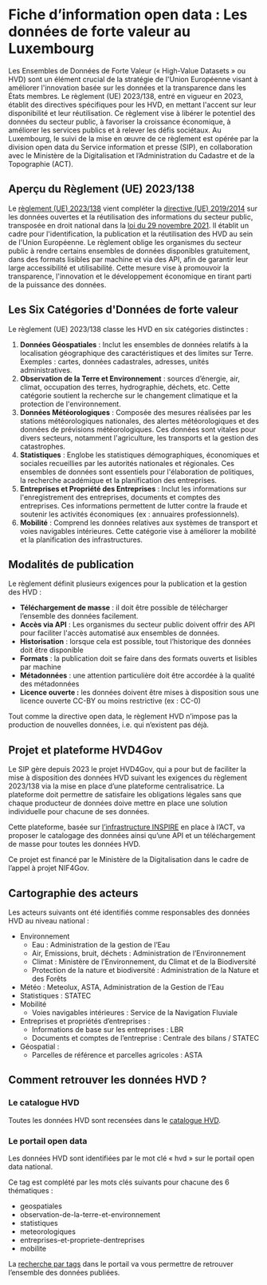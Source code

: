 # Fiche d’information open data : Les données de forte valeur au Luxembourg

Les Ensembles de Données de Forte Valeur (« High-Value Datasets » ou HVD) sont un élément crucial de la stratégie de l'Union Européenne visant à améliorer l'innovation basée sur les données et la transparence dans les États membres. Le règlement (UE) 2023/138, entré en vigueur en 2023, établit des directives spécifiques pour les HVD, en mettant l'accent sur leur disponibilité et leur réutilisation. Ce règlement vise à libérer le potentiel des données du secteur public, à favoriser la croissance économique, à améliorer les services publics et à relever les défis sociétaux. Au Luxembourg, le suivi de la mise en œuvre de ce règlement est opérée par la division open data du Service information et presse (SIP), en collaboration avec le Ministère de la Digitalisation et l’Administration du Cadastre et de la Topographie (ACT).

## Aperçu du Règlement (UE) 2023/138

Le [règlement (UE) 2023/138](https://eur-lex.europa.eu/legal-content/FR/TXT/HTML/?uri=CELEX:32023R0138&from=EN#d1e32-48-1) vient compléter la [directive (UE) 2019/2014](https://eur-lex.europa.eu/eli/dir/2019/1024/oj) sur les données ouvertes et la réutilisation des informations du secteur public, transposée en droit national dans la [loi du 29 novembre 2021](https://legilux.public.lu/eli/etat/leg/loi/2021/11/29/a836/jo). Il établit un cadre pour l'identification, la publication et la réutilisation des HVD au sein de l'Union Européenne. Le règlement oblige les organismes du secteur public à rendre certains ensembles de données disponibles gratuitement, dans des formats lisibles par machine et via des API, afin de garantir leur large accessibilité et utilisabilité. Cette mesure vise à promouvoir la transparence, l'innovation et le développement économique en tirant parti de la puissance des données.

## Les Six Catégories d'Données de forte valeur

Le règlement (UE) 2023/138 classe les HVD en six catégories distinctes :

1. **Données Géospatiales** : Inclut les ensembles de données relatifs à la localisation géographique des caractéristiques et des limites sur Terre. Exemples : cartes, données cadastrales, adresses, unités administratives.
2. **Observation de la Terre et Environnement** : sources d’énergie, air, climat, occupation des terres, hydrographie, déchets, etc. Cette catégorie soutient la recherche sur le changement climatique et la protection de l'environnement.
3. **Données Météorologiques** : Composée des mesures réalisées par les stations météorologiques nationales, des alertes météorologiques et des données de prévisions météorologiques. Ces données sont vitales pour divers secteurs, notamment l'agriculture, les transports et la gestion des catastrophes.
4. **Statistiques** : Englobe les statistiques démographiques, économiques et sociales recueillies par les autorités nationales et régionales. Ces ensembles de données sont essentiels pour l'élaboration de politiques, la recherche académique et la planification des entreprises.
5. **Entreprises et Propriété des Entreprises** : Inclut les informations sur l'enregistrement des entreprises, documents et comptes des entreprises. Ces informations permettent de lutter contre la fraude et soutenir les activités économiques (ex : annuaires professionnels).
6. **Mobilité** : Comprend les données relatives aux systèmes de transport et voies navigables intérieures. Cette catégorie vise à améliorer la mobilité et la planification des infrastructures.

## Modalités de publication

Le règlement définit plusieurs exigences pour la publication et la gestion des HVD :

- **Téléchargement de masse** : il doit être possible de télécharger l’ensemble des données facilement.
- **Accès via API** : Les organismes du secteur public doivent offrir des API pour faciliter l'accès automatisé aux ensembles de données.
- **Historisation** : lorsque cela est possible, tout l’historique des données doit être disponible
- **Formats** : la publication doit se faire dans des formats ouverts et lisibles par machine
- **Métadonnées** : une attention particulière doit être accordée à la qualité des métadonnées
- **Licence ouverte :** les données doivent être mises à disposition sous une licence ouverte CC-BY ou moins restrictive (ex : CC-0)

Tout comme la directive open data, le règlement HVD n’impose pas la production de nouvelles données, i.e. qui n’existent pas déjà.

## Projet et plateforme HVD4Gov

Le SIP gère depuis 2023 le projet HVD4Gov, qui a pour but de faciliter la mise à disposition des données HVD suivant les exigences du règlement 2023/138 via la mise en place d’une plateforme centralisatrice. La plateforme doit permettre de satisfaire les obligations légales sans que chaque producteur de données doive mettre en place une solution individuelle pour chacune de ses données.

Cette plateforme, basée sur [l’infrastructure INSPIRE](https://catalog.inspire.geoportail.lu/geonetwork/srv/eng/catalog.search#/home) en place à l’ACT, va proposer le catalogage des données ainsi qu’une API et un téléchargement de masse pour toutes les données HVD.

Ce projet est financé par le Ministère de la Digitalisation dans le cadre de l’appel à projet NIF4Gov.

## Cartographie des acteurs

Les acteurs suivants ont été identifiés comme responsables des données HVD au niveau national :

- Environnement
  - Eau : Administration de la gestion de l’Eau
  - Air, Emissions, bruit, déchets : Administration de l’Environnement
  - Climat : Ministère de l’Environnement, du Climat et de la Biodiversité
  - Protection de la nature et biodiversité : Administration de la Nature et des Forêts
- Météo : Meteolux, ASTA, Administration de la Gestion de l’Eau
- Statistiques : STATEC
- Mobilité
  - Voies navigables intérieures : Service de la Navigation Fluviale
- Entreprises et propriétés d’entreprises :
  - Informations de base sur les entreprises : LBR
  - Documents et comptes de l’entreprise : Centrale des bilans / STATEC
- Géospatial :
  - Parcelles de référence et parcelles agricoles : ASTA

## Comment retrouver les données HVD ?

### Le catalogue HVD

Toutes les données HVD sont recensées dans le [catalogue HVD](https://catalog.inspire.geoportail.lu/geonetwork/hvd/eng/catalog.search#/home).

### Le portail open data

Les données HVD sont identifiées par le mot clé « hvd » sur le portail open data national.

Ce tag est complété par les mots clés suivants pour chacune des 6 thématiques :

- geospatiales
- observation-de-la-terre-et-environnement
- statistiques
- meteorologiques
- entreprises-et-propriete-dentreprises
- mobilite

La [recherche par tags](https://data.public.lu/fr/datasets/) dans le portail va vous permettre de retrouver l’ensemble des données publiées.

